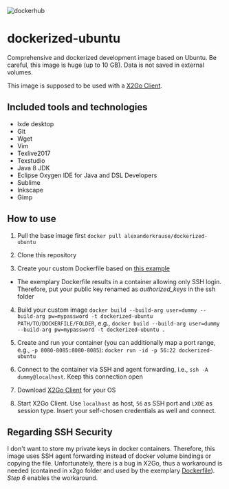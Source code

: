 ![dockerhub](https://img.shields.io/docker/pulls/alexanderkrause/dockerized-ubuntu.svg)

# dockerized-ubuntu
Comprehensive and dockerized development image based on Ubuntu. Be careful, this image is huge (up to 10 GB). Data is not saved in external volumes.

This image is supposed to be used with a [X2Go Client](https://wiki.x2go.org/doku.php/download:start).

## Included tools and technologies
- lxde desktop
- Git
- Wget
- Vim
- Texlive2017
- Texstudio
- Java 8 JDK
- Eclipse Oxygen IDE for Java and DSL Developers
- Sublime
- Inkscape
- Gimp

## How to use
1. Pull the base image first `docker pull alexanderkrause/dockerized-ubuntu`

2. Clone this repository

3. Create your custom Dockerfile based on [this example](https://github.com/Alexander-Krause/dockerized-ubuntu/blob/master/Dockerfile)
  * The exemplary Dockerfile results in a container allowing only SSH login. Therefore, put your public key renamed as *authorized_keys* in the ssh folder

4. Build your custom image `docker build --build-arg user=dummy --build-arg pw=mypassword -t dockerized-ubuntu PATH/TO/DOCKERFILE/FOLDER`, e.g., `docker build --build-arg user=dummy --build-arg pw=mypassword -t dockerized-ubuntu .`

5. Create and run your container (you can additionally map a port range, e.g., `-p 8080-8085:8080-8085`): `docker run -id -p 56:22 dockerized-ubuntu`

6. Connect to the container via SSH and agent forwarding, i.e., `ssh -A dummy@localhost`. Keep this connection open

6. Download [X2Go Client](https://wiki.x2go.org/doku.php/download:start) for your OS

7. Start X2Go Client. Use `localhost` as host, `56` as SSH port and `LXDE` as session type. Insert your self-chosen credentials as well and connect.

## Regarding SSH Security
I don't want to store my private keys in docker containers. Therefore, this image uses SSH agent forwarding instead of docker volume bindings or copying the file. Unfortunately, there is a bug in X2Go, thus a workaround is needed (contained in x2go folder and used by the exemplary [Dockerfile](https://github.com/Alexander-Krause/dockerized-ubuntu/blob/master/Dockerfile)). *Step 6* enables the workaround.
